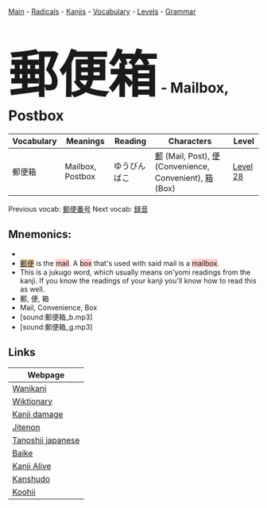 <style> bigfont {font-size: 100px}</style>
[Main](../README.md) -
[Radicals](../radicals.md) -
[Kanjis](../kanjis.md) -
[Vocabulary](../vocabulary.md) -
[Levels](../levels.md) -
[Grammar](../grammar.md)
# <bigfont> 郵便箱</bigfont> - Mailbox, Postbox 

| Vocabulary | Meanings | Reading | Characters | Level |
| --- | --- | --- | --- | --- |
| 郵便箱 | Mailbox, Postbox | ゆうびんばこ |  [郵](../kanjis/郵.md) (Mail, Post), [便](../kanjis/便.md) (Convenience, Convenient), [箱](../kanjis/箱.md) (Box) | [Level 28](../levels/wk_level28.md) |

Previous vocab: [郵便番号](郵便番号.md) Next vocab: [録音](録音.md) 

## Mnemonics:

* 
* <span style="background-color:#fed8b1"> [郵便](https://jisho.org/search/郵便)</span> is the <span style="background-color:#ffcccb"> mail</span>. A <span style="background-color:#ffcccb"> box</span> that's used with said mail is a <span style="background-color:#ffcccb"> mailbox</span>.
* This is a jukugo word, which usually means on'yomi readings from the kanji. If you know the readings of your kanji you'll know how to read this as well.
* 郵, 便, 箱
* Mail, Convenience, Box
* [sound:郵便箱_b.mp3]
* [sound:郵便箱_g.mp3]


## Links 

| Webpage |
| --- |
| [Wanikani          ](https://www.wanikani.com/kanji/郵便箱) |
| [Wiktionary        ](https://en.wiktionary.org/wiki/郵便箱) |
| [Kanji damage      ](http://www.kanjidamage.com/kanji/search?utf8=✓&q=郵便箱) |
| [Jitenon           ](https://jitenon.com/kanji/郵便箱) |
| [Tanoshii japanese ](https://www.tanoshiijapanese.com/dictionary/kanji.cfm?k=郵便箱) |
| [Baike             ](https://baike.baidu.com/item/郵便箱) |
| [Kanji Alive       ](https://app.kanjialive.com/郵便箱) |
| [Kanshudo          ](https://www.kanshudo.com/searchmn?q=郵便箱) |
| [Koohii            ](https://kanji.koohii.com/study/kanji/郵便箱) |
